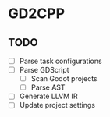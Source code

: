 # GD2CPP

## TODO
- [ ] Parse task configurations
- [ ] Parse GDScript
  - [ ] Scan Godot projects
  - [ ] Parse AST
- [ ] Generate LLVM IR
- [ ] Update project settings
